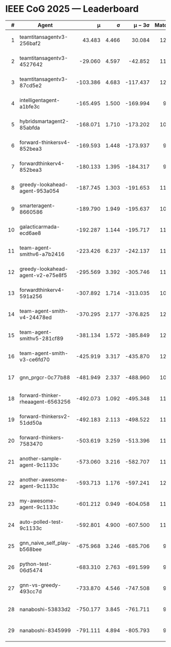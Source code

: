 # IEEE CoG 2025 — Leaderboard

| # | Agent | μ | σ | μ − 3σ | Matches | Updated |
|---:|---|---:|---:|---:|---:|---|
| 1 | teamtitansagentv3-256baf2 | 43.483 | 4.466 | 30.084 | 12140 | 2025-08-21 13:31 |
| 2 | teamtitansagentv3-4527642 | -29.060 | 4.597 | -42.852 | 11354 | 2025-08-21 13:31 |
| 3 | teamtitansagentv3-87cd5e2 | -103.386 | 4.683 | -117.437 | 12906 | 2025-08-21 13:31 |
| 4 | intelligentagent-a1bfe3c | -165.495 | 1.500 | -169.994 | 9762 | 2025-08-21 13:31 |
| 5 | hybridsmartagent2-85abfda | -168.071 | 1.710 | -173.202 | 10561 | 2025-08-21 13:31 |
| 6 | forward-thinkersv4-852bea3 | -169.593 | 1.448 | -173.937 | 9557 | 2025-08-21 13:31 |
| 7 | forwardthinkerv4-852bea3 | -180.133 | 1.395 | -184.317 | 9578 | 2025-08-21 13:31 |
| 8 | greedy-lookahead-agent-953a054 | -187.745 | 1.303 | -191.653 | 11384 | 2025-08-21 13:31 |
| 9 | smarteragent-8660586 | -189.790 | 1.949 | -195.637 | 10313 | 2025-08-21 13:31 |
| 10 | galacticarmada-ecd6ae8 | -192.287 | 1.144 | -195.717 | 11500 | 2025-08-21 13:31 |
| 11 | team-agent-smithv6-a7b2416 | -223.426 | 6.237 | -242.137 | 11600 | 2025-08-21 13:31 |
| 12 | greedy-lookahead-agent-v2-e75e8f5 | -295.569 | 3.392 | -305.746 | 11804 | 2025-08-21 13:31 |
| 13 | forwardthinkerv4-591a256 | -307.892 | 1.714 | -313.035 | 10059 | 2025-08-21 13:31 |
| 14 | team-agent-smith-v4-24478ed | -370.295 | 2.177 | -376.825 | 12402 | 2025-08-21 13:31 |
| 15 | team-agent-smithv5-281cf89 | -381.134 | 1.572 | -385.849 | 12260 | 2025-08-21 13:31 |
| 16 | team-agent-smith-v3-ce6fd70 | -425.919 | 3.317 | -435.870 | 12962 | 2025-08-21 13:31 |
| 17 | gnn_prgcr-0c77b88 | -481.949 | 2.337 | -488.960 | 10950 | 2025-08-21 13:31 |
| 18 | forward-thinker-rheaagent-6563256 | -492.073 | 1.092 | -495.348 | 11318 | 2025-08-21 13:31 |
| 19 | forward-thinkersv2-51dd50a | -492.183 | 2.113 | -498.522 | 11878 | 2025-08-21 13:31 |
| 20 | forward-thinkers-7583470 | -503.619 | 3.259 | -513.396 | 11240 | 2025-08-21 13:31 |
| 21 | another-sample-agent-9c1133c | -573.060 | 3.216 | -582.707 | 11780 | 2025-08-21 13:31 |
| 22 | another-awesome-agent-9c1133c | -593.713 | 1.176 | -597.241 | 12320 | 2025-08-21 13:31 |
| 23 | my-awesome-agent-9c1133c | -601.212 | 0.949 | -604.058 | 11920 | 2025-08-21 13:31 |
| 24 | auto-polled-test-9c1133c | -592.801 | 4.900 | -607.500 | 11380 | 2025-08-21 13:31 |
| 25 | gnn_naive_self_play-b568bee | -675.968 | 3.246 | -685.706 | 9660 | 2025-08-21 13:31 |
| 26 | python-test-06d5474 | -683.310 | 2.763 | -691.599 | 9820 | 2025-08-21 13:31 |
| 27 | gnn-vs-greedy-493cc7d | -733.870 | 4.546 | -747.508 | 9540 | 2025-08-21 13:31 |
| 28 | nanaboshi-53833d2 | -750.177 | 3.845 | -761.711 | 9220 | 2025-08-21 13:31 |
| 29 | nanaboshi-8345999 | -791.111 | 4.894 | -805.793 | 9850 | 2025-08-21 13:31 |
